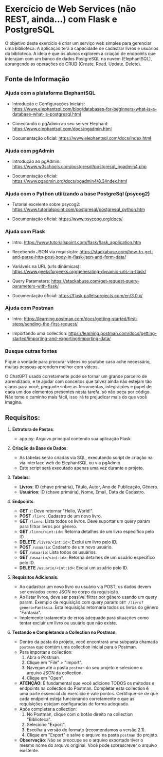 # Exercício de Web Services (não REST, ainda...) com Flask e PostgreSQL

O objetivo deste exercício é criar um serviço web simples para gerenciar uma biblioteca. A aplicação terá a capacidade de cadastrar livros e usuários da biblioteca. A ideia é que os alunos explorem a criação de endpoints que interajam com um banco de dados PostgreSQL na nuvem (ElephantSQL), abrangendo as operações de CRUD (Create, Read, Update, Delete).

## Fonte de Informação

### Ajuda com a plataforma ElephantSQL

- Introdução e Configurações Iniciais: https://www.elephantsql.com/blog/databases-for-beginners-what-is-a-database-what-is-postgresql.html

- Conectando o pgAdmin ao seu server Elephant: https://www.elephantsql.com/docs/pgadmin.html

- Documentação oficial: https://www.elephantsql.com/docs/index.html

### Ajuda com pgAdmin

- Introdução ao pgAdmin: https://www.w3schools.com/postgresql/postgresql_pgadmin4.php

- Documentação oficial: https://www.pgadmin.org/docs/pgadmin4/8.3/index.html

### Ajuda com o Python utilizando a base PostgreSql (psycog2)

- Tutorial excelente sobre psycog2: https://www.tutorialspoint.com/postgresql/postgresql_python.htm

- Documentação oficial: https://www.psycopg.org/docs/

### Ajuda com Flask

- Intro: https://www.tutorialspoint.com/flask/flask_application.htm

- Recebendo JSON via requisição: https://stackabuse.com/how-to-get-and-parse-http-post-body-in-flask-json-and-form-data/

- Variáveis na URL (urls dinâmicas): https://www.geeksforgeeks.org/generating-dynamic-urls-in-flask/

- Query Parameters: https://stackabuse.com/get-request-query-parameters-with-flask/

- Documentação oficial: https://flask.palletsprojects.com/en/3.0.x/

### Ajuda com Postman

- Intro: https://learning.postman.com/docs/getting-started/first-steps/sending-the-first-request/

- Importando uma collection: https://learning.postman.com/docs/getting-started/importing-and-exporting/importing-data/


### Busque outras fontes

Fique a vontade para procurar vídeos no youtube caso ache necessário, muitas pessoas aprendem melhor com vídeos.

O ChatGPT usado corretamente pode se tornar um grande parceiro de aprendizado, e te ajudar com conceitos que talvez ainda não estejam tão claros para você, pergunte sobre as ferramentas, integrações e papel de cada um dos elementos presentes nesta tarefa, só não peça por código. Não tome o caminho mais fácil, isso irá te prejudicar mais do que você imagina.


## Requisitos:

1. **Estrutura de Pastas**:
    * app.py: Arquivo principal contendo sua aplicação Flask.
    
2. **Criação da Base de Dados**:
    * As tabelas serão criadas via SQL, executando script de criação na via interface web do ElephantSQL ou via pgAdmin.
    * Este script será executado apenas uma vez durante o projeto.

3. **Tabelas**:
    * **Livros**: ID (chave primária), Título, Autor, Ano de Publicação, Gênero.
    * **Usuários**: ID (chave primária), Nome, Email, Data de Cadastro.

4. **Endpoints**:
    * **GET** `/`: Deve retornar "Hello, World!".
    * **POST** `/livro`: Cadastro de um novo livro.
    * **GET** `/livro`: Lista todos os livros. Deve suportar um query param para filtrar livros por gênero.
    * **GET** `/livro/<int:id>`: Retorna detalhes de um livro específico pelo ID.
    * **DELETE** `/livro/<int:id>`: Exclui um livro pelo ID.
    * **POST** `/usuario`: Cadastro de um novo usuário.
    * **GET** `/usuario`: Lista todos os usuários.
    * **GET** `/usuario/<int:id>`: Retorna detalhes de um usuário específico pelo ID.
    * **DELETE** `/usuario/<int:id>`: Exclui um usuário pelo ID.

5. **Requisitos Adicionais**:
    * Ao cadastrar um novo livro ou usuário via POST, os dados devem ser enviados como JSON no corpo da requisição.
    * Ao listar livros, deve ser possível filtrar por gênero usando um query param. Exemplo de requisição com query param: `GET /livro?genero=Fantasia`. Esta requisição retornaria todos os livros do gênero "Fantasia".
    * Implemente tratamento de erros adequado para situações como tentar excluir um livro ou usuário que não existe.

6. **Testando e Completando a Collection no Postman**:
    * Dentro da pasta do projeto, você encontrará uma subpasta chamada `postman` que contém uma collection inicial para o Postman.
    * Para importar a collection:
        1. Abra o Postman.
        2. Clique em "File" > "Import".
        3. Navegue até a pasta `postman` do seu projeto e selecione o arquivo JSON da collection.
        4. Clique em "Open".
    * **ATENÇÃO**: É fundamental que você adicione TODOS os métodos e endpoints na collection do Postman. Completar esta collection é uma parte essencial do exercício e vale pontos. Certifique-se de que cada endpoint esteja funcionando corretamente e que as requisições estejam configuradas de forma adequada.
    * Após completar a collection:
        1. No Postman, clique com o botão direito na collection "Biblioteca".
        2. Selecione "Export".
        3. Escolha a versão do formato (recomendamos a versão 2.1).
        4. Clique em "Export" e salve o arquivo na pasta `postman` do projeto.
    * **Observação**: Não se preocupe se o arquivo exportado tiver o mesmo nome do arquivo original. Você pode sobrescrever o arquivo existente.
